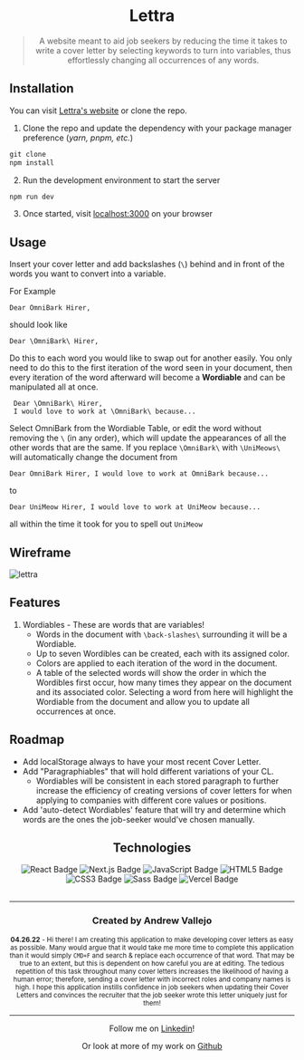 



<div align='center'>

# Lettra

> A website meant to aid job seekers by reducing the time it takes to write a cover letter by selecting keywords to turn into variables,   thus effortlessly changing all occurrences of any words.

 </div>

## Installation

You can visit [Lettra's website](https:lettra.vercel.app) or clone the repo.

1. Clone the repo and update the dependency with your package manager preference (*yarn, pnpm, etc.*)

```jsx
git clone
npm install
```

2. Run the development environment to start the server

```jsx
npm run dev
```

3. Once started, visit [localhost:3000](http://localhost:3000) on your browser

## Usage

Insert your cover letter and add backslashes (`\`) behind and in front of the words you want to convert into a variable.

For Example

`Dear OmniBark Hirer,`

should look like

`Dear \OmniBark\ Hirer,`

Do this to each word you would like to swap out for another easily. You only need to do this to the first iteration of the word seen in your document, then every iteration of the word afterward will become a **Wordiable** and can be manipulated all at once.

```
 Dear \OmniBark\ Hirer,
 I would love to work at \OmniBark\ because...
```

Select OmniBark from the Wordiable Table, or edit the word without removing the `\` (in any order), which will update the appearances of all the other words that are the same. If you replace `\OmniBark\` with `\UniMeows\` will automatically change the document from

`Dear OmniBark Hirer, I would love to work at OmniBark because...`

to

`Dear UniMeow Hirer, I would love to work at UniMeow because...`

 all within the time it took for you to spell out `UniMeow`

## Wireframe

![lettra](https://user-images.githubusercontent.com/17935770/165384152-b341c29a-24f2-437a-8f36-b065a66c115a.png)

## Features

1. Wordiables - These are words that are variables!
    - Words in the document with `\back-slashes\` surrounding it will be a Wordiable.
    - Up to seven Wordibles can be created, each with its assigned color.
    - Colors are applied to each iteration of the word in the document.
    - A table of the selected words will show the order in which the Wordibles first occur, how many times they appear on the document and its associated color. Selecting a word from here will highlight the Wordiable from the document and allow you to update all occurrences at once.

## Roadmap

- Add localStorage always to have your most recent Cover Letter.
- Add "Paragraphiables" that will hold different variations of your CL.
  - Wordiables will be consistent in each stored paragraph to further increase the efficiency of creating versions of cover letters for when applying to companies with different core values or positions.
- Add 'auto-detect Wordiables' feature that will try and determine which words are the ones the job-seeker would've chosen manually.


<div align='center'>

## Technologies


<img src="https://img.shields.io/badge/React-61DAFB?logo=react&logoColor=000&style=flat-square" alt="React Badge">
 <img src="https://img.shields.io/badge/Next.js-000?logo=nextdotjs&logoColor=fff&style=flat-square" alt="Next.js Badge">
<img src="https://img.shields.io/badge/JavaScript-F7DF1E?logo=javascript&logoColor=000&style=flat-square" alt="JavaScript Badge">
<img src="https://img.shields.io/badge/HTML5-E34F26?logo=html5&logoColor=fff&style=flat-square" alt="HTML5 Badge">
<img src="https://img.shields.io/badge/CSS3-1572B6?logo=css3&logoColor=fff&style=flat-square" alt="CSS3 Badge">
<img src="https://img.shields.io/badge/Sass-C69?logo=sass&logoColor=fff&style=flat-square" alt="Sass Badge">
<img src='https://img.shields.io/badge/Vercel-000?logo=vercel&logoColor=fff&style=flat-square' alt='Vercel Badge'>

</div>

<br>

<div align="center">

---

### Created by **Andrew Vallejo**

<sub> **04.26.22** -
Hi there! I am creating this application to make developing cover letters as easy as possible. Many would argue that it would take me more time to complete this application than it would simply `CMD+F` and search & replace each occurrence of that word. That may be true to an extent, but this is dependent on how careful you are at editing. The tedious repetition of this task throughout many cover letters increases the likelihood of having a human error; therefore, sending a cover letter with incorrect roles and company names is high. I hope this application instills confidence in job seekers when updating their Cover Letters and convinces the recruiter that the job seeker wrote this letter uniquely just for them!
</sub>

---

Follow me on [Linkedin](https://www.linkedin.com/in/andrewvallejo/)!

Or look at more of my work on [Github](https://www.github.com/andrewvallejo)

</div>

